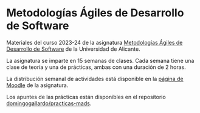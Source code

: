 # Metodologías Ágiles de Desarrollo de Software

Materiales del curso 2023-24 de la asignatura
[Metodologías Ágiles de Desarrollo de
Software](https://cvnet.cpd.ua.es/Guia-Docente/GuiaDocente/Index?wcodest=C203&wcodasi=34037&wlengua=es&scaca=2023-24) de la Universidad de Alicante.

La asignatura se imparte en 15 semanas de clases. Cada semana tiene
una clase de teoría y una de prácticas, ambas con una duración de 2
horas.

La distribución semanal de actividades está disponible en la [página
de Moodle](https://moodle2023-24.ua.es/moodle/course/view.php?id=1982)
de la asignatura.

Los apuntes de las prácticas están disponibles en el repositorio [domingogallardo/practicas-mads](https://github.com/domingogallardo/practicas-mads).



